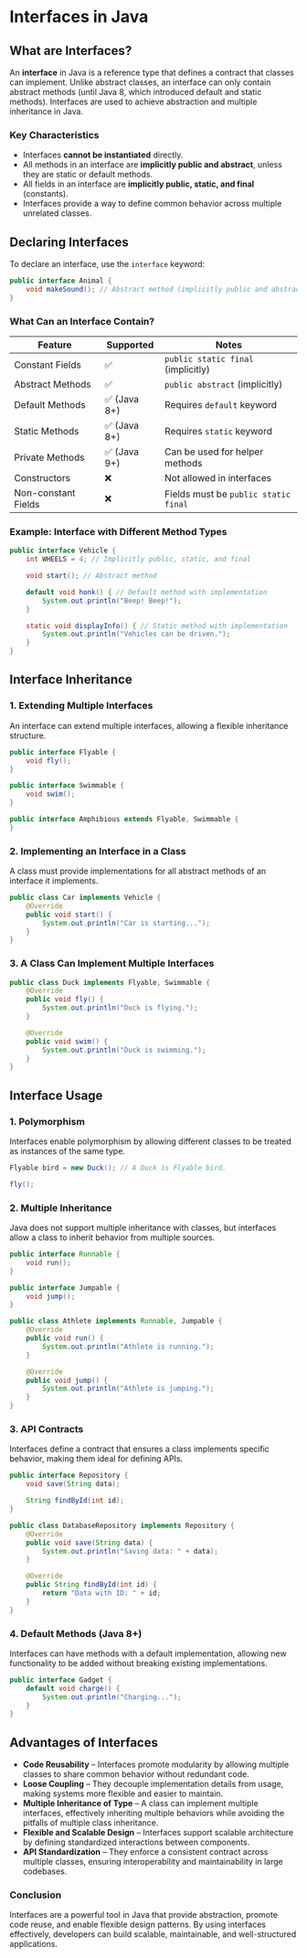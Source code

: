 # Interfaces in Java

## What are Interfaces?

An **interface** in Java is a reference type that defines a contract that classes can implement. Unlike abstract
classes, an interface can only contain abstract methods (until Java 8, which introduced default and static methods).
Interfaces are used to achieve abstraction and multiple inheritance in Java.

### **Key Characteristics**

- Interfaces **cannot be instantiated** directly.
- All methods in an interface are **implicitly public and abstract**, unless they are static or default methods.
- All fields in an interface are **implicitly public, static, and final** (constants).
- Interfaces provide a way to define common behavior across multiple unrelated classes.

## Declaring Interfaces

To declare an interface, use the `interface` keyword:

```java
public interface Animal {
    void makeSound(); // Abstract method (implicitly public and abstract)
}
```

### **What Can an Interface Contain?**

| Feature             | Supported   | Notes                                |
|---------------------|-------------|--------------------------------------|
| Constant Fields     | ✅           | `public static final` (implicitly)   |
| Abstract Methods    | ✅           | `public abstract` (implicitly)       |
| Default Methods     | ✅ (Java 8+) | Requires `default` keyword           |
| Static Methods      | ✅ (Java 8+) | Requires `static` keyword            |
| Private Methods     | ✅ (Java 9+) | Can be used for helper methods       |
| Constructors        | ❌           | Not allowed in interfaces            |
| Non-constant Fields | ❌           | Fields must be `public static final` |

### **Example: Interface with Different Method Types**

```java
public interface Vehicle {
    int WHEELS = 4; // Implicitly public, static, and final

    void start(); // Abstract method

    default void honk() { // Default method with implementation
        System.out.println("Beep! Beep!");
    }

    static void displayInfo() { // Static method with implementation
        System.out.println("Vehicles can be driven.");
    }
}
```

## Interface Inheritance

### **1. Extending Multiple Interfaces**

An interface can extend multiple interfaces, allowing a flexible inheritance structure.

```java
public interface Flyable {
    void fly();
}

public interface Swimmable {
    void swim();
}

public interface Amphibious extends Flyable, Swimmable {
}
```

### **2. Implementing an Interface in a Class**

A class must provide implementations for all abstract methods of an interface it implements.

```java
public class Car implements Vehicle {
    @Override
    public void start() {
        System.out.println("Car is starting...");
    }
}
```

### **3. A Class Can Implement Multiple Interfaces**

```java
public class Duck implements Flyable, Swimmable {
    @Override
    public void fly() {
        System.out.println("Duck is flying.");
    }

    @Override
    public void swim() {
        System.out.println("Duck is swimming.");
    }
}
```

## Interface Usage

### **1. Polymorphism**

Interfaces enable polymorphism by allowing different classes to be treated as instances of the same type.

```java
Flyable bird = new Duck(); // A Duck is Flyable bird.

fly();
```

### **2. Multiple Inheritance**

Java does not support multiple inheritance with classes, but interfaces allow a class to inherit behavior from multiple
sources.

```java
public interface Runnable {
    void run();
}

public interface Jumpable {
    void jump();
}

public class Athlete implements Runnable, Jumpable {
    @Override
    public void run() {
        System.out.println("Athlete is running.");
    }

    @Override
    public void jump() {
        System.out.println("Athlete is jumping.");
    }
}
```

### **3. API Contracts**

Interfaces define a contract that ensures a class implements specific behavior, making them ideal for defining APIs.

```java
public interface Repository {
    void save(String data);

    String findById(int id);
}

public class DatabaseRepository implements Repository {
    @Override
    public void save(String data) {
        System.out.println("Saving data: " + data);
    }

    @Override
    public String findById(int id) {
        return "Data with ID: " + id;
    }
}
```

### **4. Default Methods (Java 8+)**

Interfaces can have methods with a default implementation, allowing new functionality to be added without breaking
existing implementations.

```java
public interface Gadget {
    default void charge() {
        System.out.println("Charging...");
    }
}
```

## Advantages of Interfaces

- **Code Reusability** – Interfaces promote modularity by allowing multiple classes to share common behavior without
  redundant code.
- **Loose Coupling** – They decouple implementation details from usage, making systems more flexible and easier to
  maintain.
- **Multiple Inheritance of Type** – A class can implement multiple interfaces, effectively inheriting multiple
  behaviors while avoiding the pitfalls of multiple class inheritance.
- **Flexible and Scalable Design** – Interfaces support scalable architecture by defining standardized interactions
  between components.
- **API Standardization** – They enforce a consistent contract across multiple classes, ensuring interoperability and
  maintainability in large codebases.

### **Conclusion**

Interfaces are a powerful tool in Java that provide abstraction, promote code reuse, and enable flexible design
patterns. By using interfaces effectively, developers can build scalable, maintainable, and well-structured
applications.

